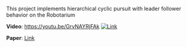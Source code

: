 This project implements hierarchical cyclic pursuit with leader follower behavior on the Robotarium

**Video**: https://youtu.be/GrvNAYRjFAk
[![Link](https://img.youtube.com/vi/GrvNAYRjFAk/maxresdefault.jpg)](https://youtu.be/GrvNAYRjFAk)

**Paper**: [Link](https://github.com/Sridhar701Pitt/HCyclicPursuit_robotarium/blob/main/ECE6563%20Final%20Project%20Report.pdf)
